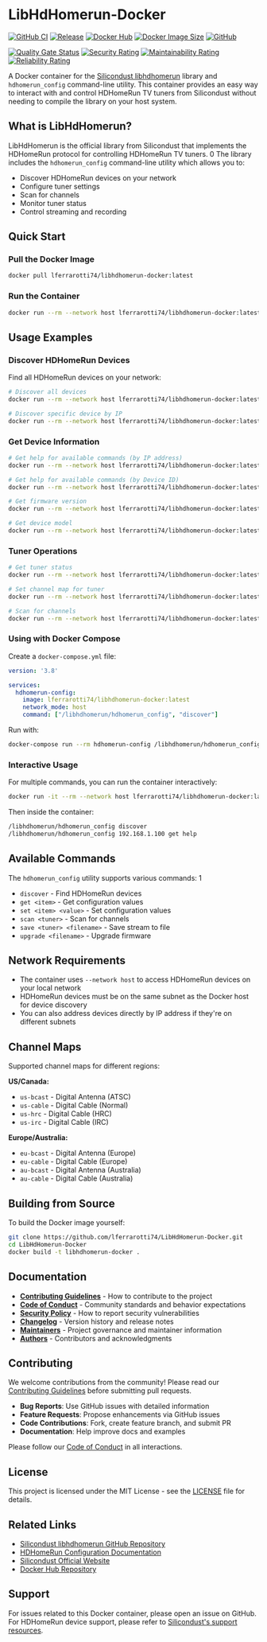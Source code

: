 # LibHdHomerun-Docker

[![GitHub CI](https://github.com/lferrarotti74/LibHdHomerun-Docker/workflows/Build%20release%20image/badge.svg)](https://github.com/lferrarotti74/LibHdHomerun-Docker/actions/workflows/build.yml)
[![Release](https://img.shields.io/github/v/release/lferrarotti74/LibHdHomerun-Docker)](https://github.com/lferrarotti74/LibHdHomerun-Docker/releases)
[![Docker Hub](https://img.shields.io/docker/pulls/lferrarotti74/libhdhomerun-docker)](https://hub.docker.com/r/lferrarotti74/libhdhomerun-docker)
[![Docker Image Size](https://img.shields.io/docker/image-size/lferrarotti74/libhdhomerun-docker/latest)](https://hub.docker.com/r/lferrarotti74/libhdhomerun-docker)
[![GitHub](https://img.shields.io/github/license/lferrarotti74/LibHdHomerun-Docker)](LICENSE)

<!-- SonarQube Badges -->
[![Quality Gate Status](https://sonarcloud.io/api/project_badges/measure?project=lferrarotti74_LibHdHomerun-Docker&metric=alert_status)](https://sonarcloud.io/summary/new_code?id=lferrarotti74_LibHdHomerun-Docker)
[![Security Rating](https://sonarcloud.io/api/project_badges/measure?project=lferrarotti74_LibHdHomerun-Docker&metric=security_rating)](https://sonarcloud.io/summary/new_code?id=lferrarotti74_LibHdHomerun-Docker)
[![Maintainability Rating](https://sonarcloud.io/api/project_badges/measure?project=lferrarotti74_LibHdHomerun-Docker&metric=sqale_rating)](https://sonarcloud.io/summary/new_code?id=lferrarotti74_LibHdHomerun-Docker)
[![Reliability Rating](https://sonarcloud.io/api/project_badges/measure?project=lferrarotti74_LibHdHomerun-Docker&metric=reliability_rating)](https://sonarcloud.io/summary/new_code?id=lferrarotti74_LibHdHomerun-Docker)

A Docker container for the [Silicondust libhdhomerun](https://github.com/Silicondust/libhdhomerun) library and `hdhomerun_config` command-line utility. This container provides an easy way to interact with and control HDHomeRun TV tuners from Silicondust without needing to compile the library on your host system.

## What is LibHdHomerun?

LibHdHomerun is the official library from Silicondust that implements the HDHomeRun protocol for controlling HDHomeRun TV tuners. <mcreference link="https://github.com/Silicondust/libhdhomerun" index="0">0</mcreference> The library includes the `hdhomerun_config` command-line utility which allows you to:

- Discover HDHomeRun devices on your network
- Configure tuner settings
- Scan for channels
- Monitor tuner status
- Control streaming and recording

## Quick Start

### Pull the Docker Image

```bash
docker pull lferrarotti74/libhdhomerun-docker:latest
```

### Run the Container

```bash
docker run --rm --network host lferrarotti74/libhdhomerun-docker:latest /libhdhomerun/hdhomerun_config discover
```

## Usage Examples

### Discover HDHomeRun Devices

Find all HDHomeRun devices on your network:

```bash
# Discover all devices
docker run --rm --network host lferrarotti74/libhdhomerun-docker:latest /libhdhomerun/hdhomerun_config discover

# Discover specific device by IP
docker run --rm --network host lferrarotti74/libhdhomerun-docker:latest /libhdhomerun/hdhomerun_config discover 192.168.1.100
```

### Get Device Information

```bash
# Get help for available commands (by IP address)
docker run --rm --network host lferrarotti74/libhdhomerun-docker:latest /libhdhomerun/hdhomerun_config 192.168.1.100 get help

# Get help for available commands (by Device ID)
docker run --rm --network host lferrarotti74/libhdhomerun-docker:latest /libhdhomerun/hdhomerun_config 12410A5D get help

# Get firmware version
docker run --rm --network host lferrarotti74/libhdhomerun-docker:latest /libhdhomerun/hdhomerun_config 192.168.1.100 get /sys/version

# Get device model
docker run --rm --network host lferrarotti74/libhdhomerun-docker:latest /libhdhomerun/hdhomerun_config 192.168.1.100 get /sys/model
```

### Tuner Operations

```bash
# Get tuner status
docker run --rm --network host lferrarotti74/libhdhomerun-docker:latest /libhdhomerun/hdhomerun_config 192.168.1.100 get /tuner0/status

# Set channel map for tuner
docker run --rm --network host lferrarotti74/libhdhomerun-docker:latest /libhdhomerun/hdhomerun_config 192.168.1.100 set /tuner0/channelmap us-bcast

# Scan for channels
docker run --rm --network host lferrarotti74/libhdhomerun-docker:latest /libhdhomerun/hdhomerun_config 192.168.1.100 scan /tuner0
```

### Using with Docker Compose

Create a `docker-compose.yml` file:

```yaml
version: '3.8'

services:
  hdhomerun-config:
    image: lferrarotti74/libhdhomerun-docker:latest
    network_mode: host
    command: ["/libhdhomerun/hdhomerun_config", "discover"]
```

Run with:

```bash
docker-compose run --rm hdhomerun-config /libhdhomerun/hdhomerun_config 192.168.1.100 get /sys/version
```

### Interactive Usage

For multiple commands, you can run the container interactively:

```bash
docker run -it --rm --network host lferrarotti74/libhdhomerun-docker:latest /bin/bash
```

Then inside the container:

```bash
/libhdhomerun/hdhomerun_config discover
/libhdhomerun/hdhomerun_config 192.168.1.100 get help
```

## Available Commands

The `hdhomerun_config` utility supports various commands: <mcreference link="https://info.hdhomerun.com/info/hdhomerun_config" index="1">1</mcreference>

- `discover` - Find HDHomeRun devices
- `get <item>` - Get configuration values
- `set <item> <value>` - Set configuration values
- `scan <tuner>` - Scan for channels
- `save <tuner> <filename>` - Save stream to file
- `upgrade <filename>` - Upgrade firmware

## Network Requirements

- The container uses `--network host` to access HDHomeRun devices on your local network
- HDHomeRun devices must be on the same subnet as the Docker host for device discovery
- You can also address devices directly by IP address if they're on different subnets

## Channel Maps

Supported channel maps for different regions:

**US/Canada:**
- `us-bcast` - Digital Antenna (ATSC)
- `us-cable` - Digital Cable (Normal)
- `us-hrc` - Digital Cable (HRC)
- `us-irc` - Digital Cable (IRC)

**Europe/Australia:**
- `eu-bcast` - Digital Antenna (Europe)
- `eu-cable` - Digital Cable (Europe)
- `au-bcast` - Digital Antenna (Australia)
- `au-cable` - Digital Cable (Australia)

## Building from Source

To build the Docker image yourself:

```bash
git clone https://github.com/lferrarotti74/LibHdHomerun-Docker.git
cd LibHdHomerun-Docker
docker build -t libhdhomerun-docker .
```

## Documentation

- **[Contributing Guidelines](CONTRIBUTING.md)** - How to contribute to the project
- **[Code of Conduct](CODE_OF_CONDUCT.md)** - Community standards and behavior expectations
- **[Security Policy](SECURITY.md)** - How to report security vulnerabilities
- **[Changelog](CHANGELOG.md)** - Version history and release notes
- **[Maintainers](MAINTAINERS.md)** - Project governance and maintainer information
- **[Authors](AUTHORS.md)** - Contributors and acknowledgments

## Contributing

We welcome contributions from the community! Please read our [Contributing Guidelines](CONTRIBUTING.md) before submitting pull requests.

- **Bug Reports**: Use GitHub issues with detailed information
- **Feature Requests**: Propose enhancements via GitHub issues
- **Code Contributions**: Fork, create feature branch, and submit PR
- **Documentation**: Help improve docs and examples

Please follow our [Code of Conduct](CODE_OF_CONDUCT.md) in all interactions.

## License

This project is licensed under the MIT License - see the [LICENSE](LICENSE) file for details.

## Related Links

- [Silicondust libhdhomerun GitHub Repository](https://github.com/Silicondust/libhdhomerun)
- [HDHomeRun Configuration Documentation](https://info.hdhomerun.com/info/hdhomerun_config)
- [Silicondust Official Website](https://www.silicondust.com/)
- [Docker Hub Repository](https://hub.docker.com/r/lferrarotti74/libhdhomerun-docker)

## Support

For issues related to this Docker container, please open an issue on GitHub.
For HDHomeRun device support, please refer to [Silicondust's support resources](https://www.silicondust.com/support/).